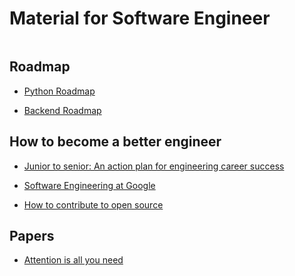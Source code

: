 #  Material for Software Engineer

```bash

```
## Roadmap
- [Python Roadmap](https://roadmap.sh/python)

- [Backend Roadmap](https://roadmap.sh/backend)

## How to become a better engineer

- [Junior to senior: An action plan for engineering career success](https://github.com/readme/guides/engineering-career-success)

- [Software Engineering at Google](https://abseil.io/resources/swe-book/html/toc.html)

- [How to contribute to open source](https://www.freecodecamp.org/news/how-to-contribute-to-open-source-projects-beginners-guide/)


## Papers
- [Attention is all you need](./resource/NIPS-2017-attention-is-all-you-need-Paper.pdf)

